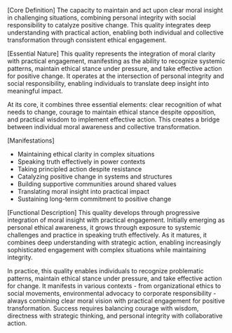 [Core Definition]
The capacity to maintain and act upon clear moral insight in challenging situations, combining personal integrity with social responsibility to catalyze positive change. This quality integrates deep understanding with practical action, enabling both individual and collective transformation through consistent ethical engagement.

[Essential Nature]
This quality represents the integration of moral clarity with practical engagement, manifesting as the ability to recognize systemic patterns, maintain ethical stance under pressure, and take effective action for positive change. It operates at the intersection of personal integrity and social responsibility, enabling individuals to translate deep insight into meaningful impact.

At its core, it combines three essential elements: clear recognition of what needs to change, courage to maintain ethical stance despite opposition, and practical wisdom to implement effective action. This creates a bridge between individual moral awareness and collective transformation.

[Manifestations]
- Maintaining ethical clarity in complex situations
- Speaking truth effectively in power contexts
- Taking principled action despite resistance
- Catalyzing positive change in systems and structures
- Building supportive communities around shared values
- Translating moral insight into practical impact
- Sustaining long-term commitment to positive change

[Functional Description]
This quality develops through progressive integration of moral insight with practical engagement. Initially emerging as personal ethical awareness, it grows through exposure to systemic challenges and practice in speaking truth effectively. As it matures, it combines deep understanding with strategic action, enabling increasingly sophisticated engagement with complex situations while maintaining integrity.

In practice, this quality enables individuals to recognize problematic patterns, maintain ethical stance under pressure, and take effective action for change. It manifests in various contexts - from organizational ethics to social movements, environmental advocacy to corporate responsibility - always combining clear moral vision with practical engagement for positive transformation. Success requires balancing courage with wisdom, directness with strategic thinking, and personal integrity with collaborative action.